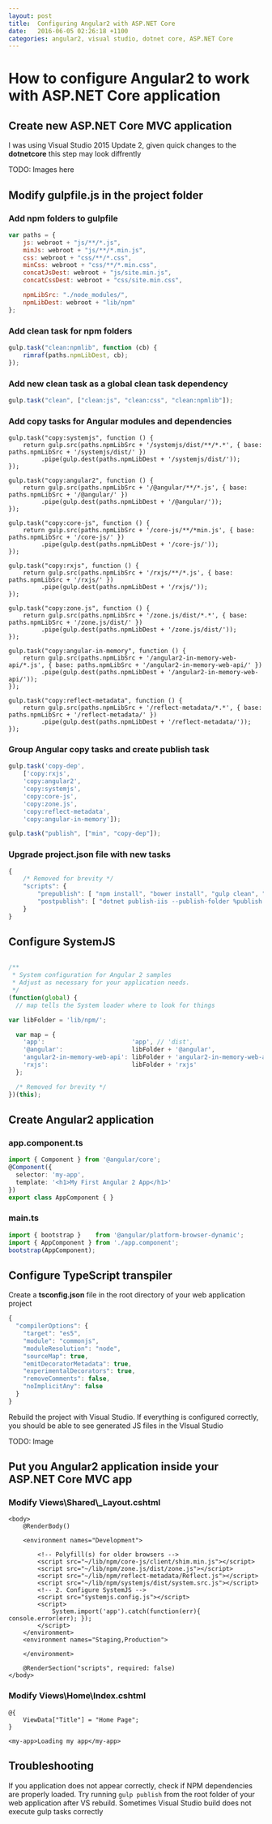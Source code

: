 ```yaml
---
layout: post
title:  Configuring Angular2 with ASP.NET Core 
date:   2016-06-05 02:26:18 +1100
categories: angular2, visual studio, dotnet core, ASP.NET Core
---
```


# How to configure Angular2 to work with ASP.NET Core application

## Create new ASP.NET Core MVC application

I was using Visual Studio 2015 Update 2, given quick changes to the **dotnetcore** this step may look diffrently

TODO: Images here


## Modify gulpfile.js in the project folder

### Add npm folders to gulpfile

```javascript
var paths = {
    js: webroot + "js/**/*.js",
    minJs: webroot + "js/**/*.min.js",
    css: webroot + "css/**/*.css",
    minCss: webroot + "css/**/*.min.css",
    concatJsDest: webroot + "js/site.min.js",
    concatCssDest: webroot + "css/site.min.css",

    npmLibSrc: "./node_modules/",
    npmLibDest: webroot + "lib/npm"
};
```

### Add clean task for npm folders

```javascript
gulp.task("clean:npmlib", function (cb) {
    rimraf(paths.npmLibDest, cb);
});
```

### Add new clean task as a global clean task dependency

```javascript
gulp.task("clean", ["clean:js", "clean:css", "clean:npmlib"]);
```

### Add copy tasks for Angular modules and dependencies

```
gulp.task("copy:systemjs", function () {
    return gulp.src(paths.npmLibSrc + '/systemjs/dist/**/*.*', { base: paths.npmLibSrc + '/systemjs/dist/' })
         .pipe(gulp.dest(paths.npmLibDest + '/systemjs/dist/'));
});
 
gulp.task("copy:angular2", function () {
    return gulp.src(paths.npmLibSrc + '/@angular/**/*.js', { base: paths.npmLibSrc + '/@angular/' })
         .pipe(gulp.dest(paths.npmLibDest + '/@angular/'));
});
 
gulp.task("copy:core-js", function () {
    return gulp.src(paths.npmLibSrc + '/core-js/**/*min.js', { base: paths.npmLibSrc + '/core-js/' })
         .pipe(gulp.dest(paths.npmLibDest + '/core-js/'));
});
 
gulp.task("copy:rxjs", function () {
    return gulp.src(paths.npmLibSrc + '/rxjs/**/*.js', { base: paths.npmLibSrc + '/rxjs/' })
         .pipe(gulp.dest(paths.npmLibDest + '/rxjs/'));
});

gulp.task("copy:zone.js", function () {
    return gulp.src(paths.npmLibSrc + '/zone.js/dist/*.*', { base: paths.npmLibSrc + '/zone.js/dist/' })
         .pipe(gulp.dest(paths.npmLibDest + '/zone.js/dist/'));
});

gulp.task("copy:angular-in-memory", function () {
    return gulp.src(paths.npmLibSrc + '/angular2-in-memory-web-api/*.js', { base: paths.npmLibSrc + '/angular2-in-memory-web-api/' })
         .pipe(gulp.dest(paths.npmLibDest + '/angular2-in-memory-web-api/'));
});

gulp.task("copy:reflect-metadata", function () {
    return gulp.src(paths.npmLibSrc + '/reflect-metadata/*.*', { base: paths.npmLibSrc + '/reflect-metadata/' })
         .pipe(gulp.dest(paths.npmLibDest + '/reflect-metadata/'));
});
```

### Group Angular copy tasks and create publish task

```javascript
gulp.task('copy-dep',
    ['copy:rxjs',
    'copy:angular2',
    'copy:systemjs',
    'copy:core-js',
    'copy:zone.js',
    'copy:reflect-metadata',
    'copy:angular-in-memory']);

gulp.task("publish", ["min", "copy-dep"]);
```


### Upgrade project.json file with new tasks

```javascript
{
    /* Removed for brevity */
    "scripts": {
        "prepublish": [ "npm install", "bower install", "gulp clean", "gulp publish" ],
        "postpublish": [ "dotnet publish-iis --publish-folder %publish:OutputPath% --framework %publish:FullTargetFramework%" ]
    }
}
```

## Configure SystemJS


```javascript

/**
 * System configuration for Angular 2 samples
 * Adjust as necessary for your application needs.
 */
(function(global) {
  // map tells the System loader where to look for things

var libFolder = 'lib/npm/';

  var map = {
    'app':                        'app', // 'dist',
    '@angular':                   libFolder + '@angular',
    'angular2-in-memory-web-api': libFolder + 'angular2-in-memory-web-api',
    'rxjs':                       libFolder + 'rxjs'
  };

  /* Removed for brevity */
})(this);

```

## Create Angular2 application

### app.component.ts

```typescript
import { Component } from '@angular/core';
@Component({
  selector: 'my-app',
  template: '<h1>My First Angular 2 App</h1>'
})
export class AppComponent { }
```

### main.ts

```typescript
import { bootstrap }    from '@angular/platform-browser-dynamic';
import { AppComponent } from './app.component';
bootstrap(AppComponent);
```

## Configure TypeScript transpiler

Create a **tsconfig.json** file in the root directory of your web application project

```typescript
{
  "compilerOptions": {
    "target": "es5",
    "module": "commonjs",
    "moduleResolution": "node",
    "sourceMap": true,
    "emitDecoratorMetadata": true,
    "experimentalDecorators": true,
    "removeComments": false,
    "noImplicitAny": false
  }
}
```

Rebuild the project with Visual Studio. If everything is configured correctly, you should be able to see generated JS files in the VIsual Studio

TODO: Image

## Put you Angular2 application inside your ASP.NET Core MVC app

### Modify Views\\Shared\\_Layout.cshtml

```razor
<body>
    @RenderBody()

    <environment names="Development">

        <!-- Polyfill(s) for older browsers -->
        <script src="~/lib/npm/core-js/client/shim.min.js"></script>
        <script src="~/lib/npm/zone.js/dist/zone.js"></script>
        <script src="~/lib/npm/reflect-metadata/Reflect.js"></script>
        <script src="~/lib/npm/systemjs/dist/system.src.js"></script>
        <!-- 2. Configure SystemJS -->
        <script src="systemjs.config.js"></script>
        <script>
            System.import('app').catch(function(err){ console.error(err); });
        </script>
    </environment>
    <environment names="Staging,Production">        
       
    </environment>

    @RenderSection("scripts", required: false)
</body>
```

### Modify Views\\Home\\Index.cshtml

```razor
@{
    ViewData["Title"] = "Home Page";
}

<my-app>Loading my app</my-app>
```

## Troubleshooting

If you application does not appear correctly, check if NPM dependencies are properly loaded.
Try running `gulp publish` from the root folder of your web application after VS rebuild. Sometimes Visual Studio build does not execute gulp tasks correctly